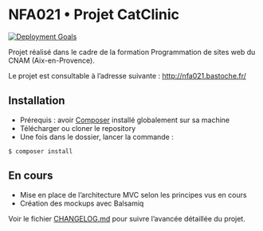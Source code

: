 # NFA021 • Projet CatClinic

[![Deployment Goals](https://consistently.io/g/bastosh/nfa021/badge.svg)](https://consistently.io/g/bastosh/nfa021/)

Projet réalisé dans le cadre de la formation Programmation de sites web du CNAM (Aix-en-Provence).

Le projet est consultable à l’adresse suivante : http://nfa021.bastoche.fr/

## Installation
- Prérequis : avoir [Composer](https://getcomposer.org/doc/00-intro.md) installé globalement sur sa machine
- Télécharger ou cloner le repository
- Une fois dans le dossier, lancer la commande :
```
$ composer install
```

## En cours
- Mise en place de l’architecture MVC selon les principes vus en cours
- Création des mockups avec Balsamiq

Voir le fichier [CHANGELOG.md](https://github.com/bastosh/nfa021/blob/master/CHANGELOG.md) pour suivre l’avancée détaillée du projet.